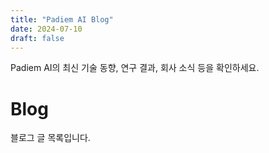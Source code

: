 ```yaml
---
title: "Padiem AI Blog"
date: 2024-07-10
draft: false
---
```


Padiem AI의 최신 기술 동향, 연구 결과, 회사 소식 등을 확인하세요. 

# Blog

블로그 글 목록입니다. 